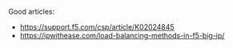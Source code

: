 Good articles:
- https://support.f5.com/csp/article/K02024845
- https://ipwithease.com/load-balancing-methods-in-f5-big-ip/
